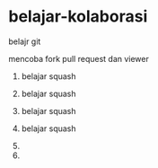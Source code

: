 # belajar-kolaborasi
belajr git

mencoba fork pull request dan viewer <br>
1. belajar squash
2. belajar squash<br>
3. belajar squash<br>

1. belajar squash <br>
2. <br>
3. <br>

